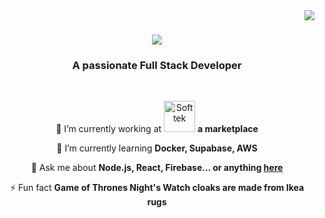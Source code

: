 <img align="right" src="https://visitor-badge.laobi.icu/badge?page_id=Lexadiaz120.Lexadiaz120" />

<h1 align="center">
    <img src="https://readme-typing-svg.herokuapp.com/?font=Righteous&size=35&center=true&vCenter=true&width=500&height=70&duration=4000&lines=Hi+There!+👋;+I'm+Aleksei+Motin!;" />
</h1>

<h3 align="center">A passionate Full Stack Developer</h3>

<br/>

<div align="center">
 
 🔭 I’m currently working at <img src="[fa-crown.svg](https://th.bing.com/th/id/OIP.PGUQtDTcdX0wMgnQcBO78wAAAA?rs=1&pid=ImgDetMain)" width="50" height="50" alt="Softtek"> **a marketplace**
 
 🌱 I’m currently learning **Docker, Supabase, AWS**

💬 Ask me about **Node.js, React, Firebase... or anything [here](https://github.com/salesp07/salesp07/issues)**

⚡ Fun fact **Game of Thrones Night's Watch cloaks are made from Ikea rugs**

 </div>
